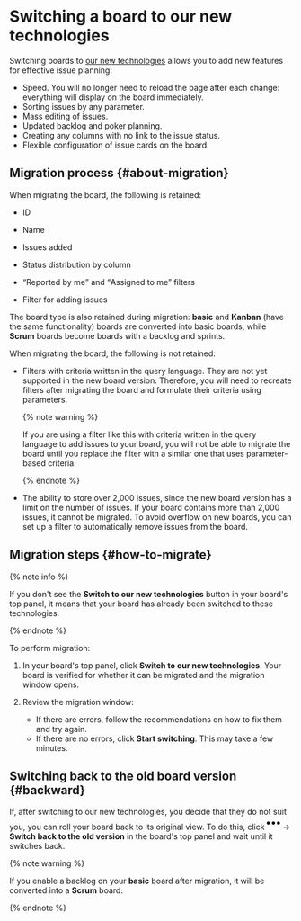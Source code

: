 # Switching a board to our new technologies

Switching boards to [our new technologies](agile-new.md) allows you to add new features for effective issue planning:

* Speed. You will no longer need to reload the page after each change: everything will display on the board immediately.
* Sorting issues by any parameter.
* Mass editing of issues.
* Updated backlog and poker planning.
* Creating any columns with no link to the issue status.
* Flexible configuration of issue cards on the board.

## Migration process {#about-migration}

When migrating the board, the following is retained:

* ID
* Name
* Issues added

* Status distribution by column
* <q>Reported by me</q> and <q>Assigned to me</q> filters
* Filter for adding issues

The board type is also retained during migration: **basic** and **Kanban** (have the same functionality) boards are converted into basic boards, while **Scrum** boards become boards with a backlog and sprints.

When migrating the board, the following is not retained:

* Filters with criteria written in the query language. They are not yet supported in the new board version. Therefore, you will need to recreate filters after migrating the board and formulate their criteria using parameters.

   {% note warning %}

   If you are using a filter like this with criteria written in the query language to add issues to your board, you will not be able to migrate the board until you replace the filter with a similar one that uses parameter-based criteria.

   {% endnote %}

* The ability to store over 2,000 issues, since the new board version has a limit on the number of issues. If your board contains more than 2,000 issues, it cannot be migrated. To avoid overflow on new boards, you can set up a filter to automatically remove issues from the board.

## Migration steps {#how-to-migrate}

{% note info %}

If you don't see the **Switch to our new technologies** button in your board's top panel, it means that your board has already been switched to these technologies.

{% endnote %}

To perform migration:

1. In your board's top panel, click **Switch to our new technologies**. Your board is verified for whether it can be migrated and the migration window opens.

1. Review the migration window:
   * If there are errors, follow the recommendations on how to fix them and try again.
   * If there are no errors, click **Start switching**. This may take a few minutes.

## Switching back to the old board version {#backward}

If, after switching to our new technologies, you decide that they do not suit you, you can roll your board back to its original view. To do this, click ![](../../_assets/tracker/svg/actions.svg) → **Switch back to the old version** in the board's top panel and wait until it switches back.

{% note warning %}

If you enable a backlog on your **basic** board after migration, it will be converted into a **Scrum** board.

{% endnote %}

